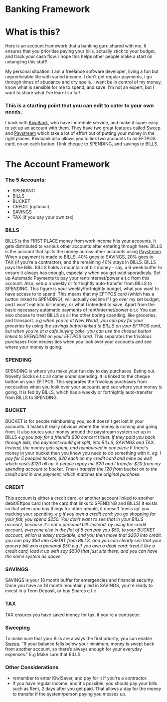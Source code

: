 # Banking Framework

# What is this?
Here is an account framework that a banking guru shared with me. It ensures that you prioritise paying your bills, actually stick to your budget, and track your cash flow. I hope this helps other people make a start on untangling this stuff! 

My personal situation: I am a freelance software developer, living a fun but unpredictable life with varied income. I don't get regular payments, I go through times of abudance and dry spells. I want be in control of my money, know what is sensible for me to spend, and save. I'm not an expert, but I want to share what I've learnt so far!

### This is a starting point that you can edit to cater to your own needs. 

I bank with [KiwiBank](https://auth.kiwibank.nz/oauth/authorize?client_id=4uogpevo0xheiw5t0blubj4zwibte61&login_hint=guest&redirect_uri=https%3A%2F%2Fjoin.kiwibank.nz%2Fauth%2Fkiwi_connect%2Fcallback&response_type=code&scope=openid+email+profile&state=8c15dce365538b187e351a3b66ab3bd690777f7ee1eedb73), who have incredible service, and make it super easy to set up an account with them. They have two great features called [Sweep](https://www.kiwibank.co.nz/personal-banking/clever-stuff/sweep/) and [Paystream](https://www.kiwibank.co.nz/personal-banking/clever-stuff/paystream/) which take a lot of effort out of putting your money in the right places. Kiwibank also allows you to link two accounts to an EFTPOS card, on on each button. I link cheque to SPENDING, and savings to BILLS.

# The Account Framework

### The 5 Accounts:

* SPENDING
* BILLS
* BUCKET
* CREDIT (optional)
* SAVINGS 
* TAX (if you pay your own tax)


### BILLS
BILLS is the FIRST PLACE money from work income hits your accounts. It gets distributed to various other accounts after entering through here. BILLS is the account that splits the money across other accounts using [Paystream](https://www.kiwibank.co.nz/personal-banking/clever-stuff/paystream/). 
When a payment is made to BILLS, 40% goes to SAVINGS, 20% goes to TAX (if you're a contractor), and the remaining 40% stays in BILLS.
BILLS pays the Bills. BILLS holds a mountain of bill money - say, a 6 week buffer to ensure it always has enough, especially when you get paid sporadicaly. Set up Automatic Payments to pay your rent/internet/power e.t.c from this account. 
Also, setup a weekly or fortnightly auto-transfer from BILLS to SPENDING. This figure is your weekly/fortnightly budget, what you want to have access to to spend.
This means that my EFTPOS card (which has a button linked to SPENDING), will actually decline if I go over my set budget, and I won't eat into bill money, or what I intended to save.
Apart from the basic necessary automatic payments of rent/internet/power e.t.c You can also choose to treat BILLS as all the other boring spending, like groceries, and transport. 
*e.g when you're at New World, you can pay for your groceries by using the savings button linked to BILLS on your EFTPOS card, but when you're at a cafe buying cake, you can use the cheque button linked to SPENDING on your EFTPOS card.*
This separates the frivolous purchases from necessities when you look over your accounts and see where your money is going. 

### SPENDING
SPENDING is where you make your fun day to day purchases. Eating out, Novelty Socks e.t.c all come under spending. It is linked to the cheque button on your EFTPOS. This separates the frivolous purchases from necessities when you look over your accounts and see where your money is going.  It is fed by BILLS, which has a weekly or fortnightly auto-transfer from BILLS to SPENDING. 

### BUCKET
BUCKET is for people reimbursing you, so it doesn't get lost in your accounts. It makes it really obvious where the money is coming and going from. It also routes your money around the paystream system set up in BILLS
*e.g you pay for a friend's $30 concert ticket. If they paid you back through bills, the payment would get split, into BILLS, SAVINGS and TAX. Instead, the money gets spent, and reimbursed in one piece*
If there's money in your bucket then you know you need to do something with it.
*eg. I pay for 5 peoples tickets, $20 each on my credit card and mine as well, which costs $120 all up. 5 people repay me $20 and I transfer $20 from my spending account to bucket. Then I transfer the 120 from bucket on to the credit card in one payment, which matches the original purchase.*

### CREDIT
This account is either a credit card, or another account linked to another debit/Eftpos card (not the card that links to SPENDING and BILLS)
It exists so that when you buy things for other people, it doesn't 'mess up' you tracking your spending. 
*e.g if you own a credit card: you go shopping for your flat, you spend $250. You don't want to see that in your BILLS account, because it's not a personal bill. Instead, by using the credit account, everyone else in the flat of 5 can pay you $50, to your BUCKET account, which is easily trackable, and you then move that $200 into credit. you can pay $50 into CREDIT from BILLS, and you can clearly see that your grocery bill was a personal $50*
*e.g if you own a debit card: treat it like a credit card, load it up with say $500 that just sits there, and you can have the same system as above* 

### SAVINGS
SAVINGS is your 18 month buffer for emergencies and financial security. Once you have an 18 month mountain piled in SAVINGS, you're ready to invest in a Term Deposit, or buy Shares e.t.c

### TAX
TAX ensures you have saved money for tax, if you're a contractor.

### Sweeping
To make sure that your Bills are always the first priority, you can enable [Sweep](https://www.kiwibank.co.nz/personal-banking/clever-stuff/sweep/). "If your balance falls below your minimum, money is swept back from another account, so there’s always enough for your everyday expenses."
E.g Make sure that BILLS

### Other Considerations
* remember to enter KiwiSaver, and pay for it if you're a contractor. 
* If you have regular income, and it's possible, you should pay your bills such as Rent, 2 days after you get paid. That allows a day for the money to transfer if the system/person paying you messes up. 





